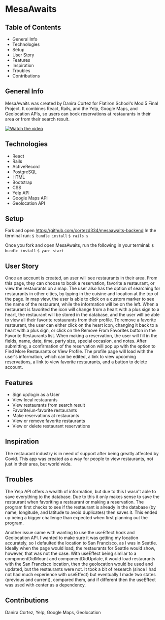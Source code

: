 # MesaAwaits

## Table of Contents
- General Info
- Technologies
- Setup
- User Story
- Features
- Inspiration
- Troubles
- Contributions

## General Info
MesaAwaits was created by Danira Cortez for Flatiron School's Mod 5 Final Project. It combines React, Rails, and the Yelp, Google Maps, and Geolocation APIs, so users can book reservations at restaurants in their area or from their search result.

[![Watch the video](https://img.youtube.com/vi/WzNPjo4vRLk/maxresdefault.jpg)](https://youtu.be/WzNPjo4vRLk)

## Technologies
- React
- Rails
- ActiveRecord
- PostgreSQL
- HTML
- Bootstrap
- CSS
- Yelp API
- Google Maps API
- Geolocation API

## Setup
Fork and open https://github.com/cortezd334/mesaawaits-backend
In the terminal run:
`$ bundle install`
`$ rails s`

Once you fork and open MesaAwaits, run the following in your terminal:
`$ bundle install`
`$ yarn start`

## User Story
Once an account is created, an user will see restaurants in their area. From this page, they can choose to book a reservation, favorite a restaurant, or view the restaurants on a map. The user also has the option of searching for restaurants in other cities, by typing in the cuisine and location at the top of the page. In map view, the user is able to click on a custom marker to see the name of the restaurant, while the information will be on the left. When a restaurant is favorited the icon will change from a heart with a plus sign to a heart, the restaurant will be stored in the database, and the user will be able to view all their favorite restaurants from their profile. To remove a favorite restaurant, the user can either click on the heart icon, changing it back to a heart with a plus sign, or click on the Remove From Favorites button in the Favorite Restaurants list. When making a reservation, the user will fill in the fields, name, date, time, party size, special occasion, and notes. After submitting, a confirmation of the reservation will pop up with the option to Find More Restaurants or View Profile. The profile page will load with the user's information, which can be edited, a link to view upcoming reservations, a link to view favorite restaurants, and a button to delete account. 

## Features
- Sign up/login as a User
- View local restaurants
- View restaurants from search result
- Favorite/un-favorite restaurants
- Make reservations at restaurants
- View or remove favorite restaurants
- View or delete restaurant reservations

## Inspiration
The restaurant industry is in need of support after being greatly affected by Covid. This app was created as a way for people to  view restaurants, not just in their area, but world wide. 

## Troubles
The Yelp API offers a wealth of information, but due to this I wasn't able to save everything to the database. Due to this it only makes sense to save the restaurant when favoriting a restaurant or making a reservation. The program first checks to see if the restaurant is already in the database (by name, longitude, and latitude to avoid duplicates) then saves it. This ended up being a bigger challenge than  expected when first planning out the program. 

Another issue came with wanting to use the useEffect hook and Geolocation API. I wanted to make sure it was getting my location accurately, so I defaulted the location to San Francisco, as I was in Seattle. Ideally when the page would load, the restaurants for Seattle would show, however, that was not the case. With useEffect being similar to a componentDidMount and componentDidUpdate, it would load restaurants with the San Francisco location, then the geolocation would be used and updated, but the restaurants were not. It took a bit of research (since I had not had much experience with useEffect) but eventually I made two states (previous and current), compared them, and if different then the useEffect was used with center as a dependency.

## Contributions
Danira Cortez, Yelp, Google Maps, Geolocation
